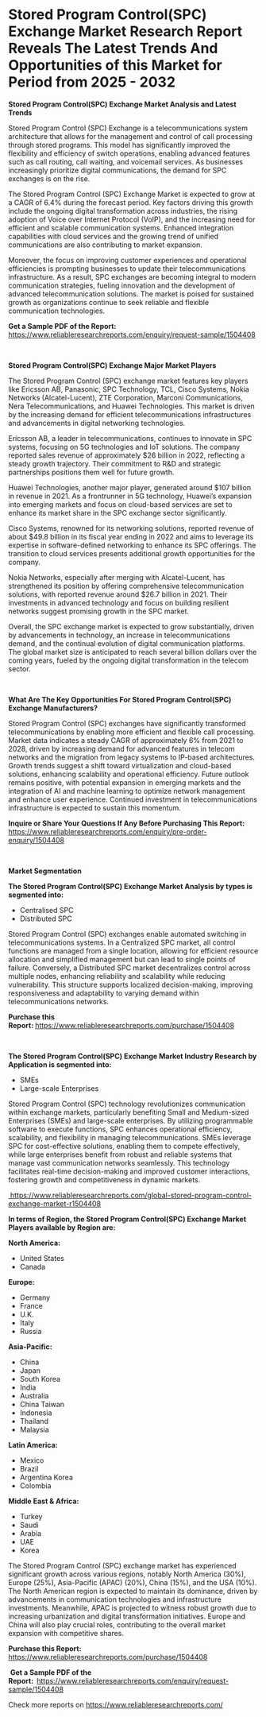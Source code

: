<p><h1>Stored Program Control(SPC) Exchange Market Research Report Reveals The Latest Trends And Opportunities of this Market for Period from 2025 - 2032</h1></p><p><strong>Stored Program Control(SPC) Exchange Market Analysis and Latest Trends</strong></p>
<p><p>Stored Program Control (SPC) Exchange is a telecommunications system architecture that allows for the management and control of call processing through stored programs. This model has significantly improved the flexibility and efficiency of switch operations, enabling advanced features such as call routing, call waiting, and voicemail services. As businesses increasingly prioritize digital communications, the demand for SPC exchanges is on the rise.</p><p>The Stored Program Control (SPC) Exchange Market is expected to grow at a CAGR of 6.4% during the forecast period. Key factors driving this growth include the ongoing digital transformation across industries, the rising adoption of Voice over Internet Protocol (VoIP), and the increasing need for efficient and scalable communication systems. Enhanced integration capabilities with cloud services and the growing trend of unified communications are also contributing to market expansion.</p><p>Moreover, the focus on improving customer experiences and operational efficiencies is prompting businesses to update their telecommunications infrastructure. As a result, SPC exchanges are becoming integral to modern communication strategies, fueling innovation and the development of advanced telecommunication solutions. The market is poised for sustained growth as organizations continue to seek reliable and flexible communication technologies.</p></p>
<p><strong>Get a Sample PDF of the Report:&nbsp;</strong> <a href="https://www.reliableresearchreports.com/enquiry/request-sample/1504408?utm_campaign=3292&utm_medium=2&utm_source=Github&utm_content=ia&utm_term=11032025&utm_id=stored-program-controlspc-exchange">https://www.reliableresearchreports.com/enquiry/request-sample/1504408</a></p>
<p>&nbsp;</p>
<p><strong>Stored Program Control(SPC) Exchange Major Market Players</strong></p>
<p><p>The Stored Program Control (SPC) exchange market features key players like Ericsson AB, Panasonic, SPC Technology, TCL, Cisco Systems, Nokia Networks (Alcatel-Lucent), ZTE Corporation, Marconi Communications, Nera Telecommunications, and Huawei Technologies. This market is driven by the increasing demand for efficient telecommunications infrastructures and advancements in digital networking technologies.</p><p>Ericsson AB, a leader in telecommunications, continues to innovate in SPC systems, focusing on 5G technologies and IoT solutions. The company reported sales revenue of approximately $26 billion in 2022, reflecting a steady growth trajectory. Their commitment to R&D and strategic partnerships positions them well for future growth.</p><p>Huawei Technologies, another major player, generated around $107 billion in revenue in 2021. As a frontrunner in 5G technology, Huawei’s expansion into emerging markets and focus on cloud-based services are set to enhance its market share in the SPC exchange sector significantly.</p><p>Cisco Systems, renowned for its networking solutions, reported revenue of about $49.8 billion in its fiscal year ending in 2022 and aims to leverage its expertise in software-defined networking to enhance its SPC offerings. The transition to cloud services presents additional growth opportunities for the company.</p><p>Nokia Networks, especially after merging with Alcatel-Lucent, has strengthened its position by offering comprehensive telecommunication solutions, with reported revenue around $26.7 billion in 2021. Their investments in advanced technology and focus on building resilient networks suggest promising growth in the SPC market.</p><p>Overall, the SPC exchange market is expected to grow substantially, driven by advancements in technology, an increase in telecommunications demand, and the continual evolution of digital communication platforms. The global market size is anticipated to reach several billion dollars over the coming years, fueled by the ongoing digital transformation in the telecom sector.</p></p>
<p>&nbsp;</p>
<p><strong>What Are The Key Opportunities For Stored Program Control(SPC) Exchange Manufacturers?</strong></p>
<p><p>Stored Program Control (SPC) exchanges have significantly transformed telecommunications by enabling more efficient and flexible call processing. Market data indicates a steady CAGR of approximately 6% from 2021 to 2028, driven by increasing demand for advanced features in telecom networks and the migration from legacy systems to IP-based architectures. Growth trends suggest a shift toward virtualization and cloud-based solutions, enhancing scalability and operational efficiency. Future outlook remains positive, with potential expansion in emerging markets and the integration of AI and machine learning to optimize network management and enhance user experience. Continued investment in telecommunications infrastructure is expected to sustain this momentum.</p></p>
<p><strong>Inquire or Share Your Questions If Any Before Purchasing This Report:</strong> <a href="https://www.reliableresearchreports.com/enquiry/pre-order-enquiry/1504408?utm_campaign=3292&utm_medium=2&utm_source=Github&utm_content=ia&utm_term=11032025&utm_id=stored-program-controlspc-exchange">https://www.reliableresearchreports.com/enquiry/pre-order-enquiry/1504408</a></p>
<p>&nbsp;</p>
<p><strong>Market Segmentation</strong></p>
<p><strong>The Stored Program Control(SPC) Exchange Market Analysis by types is segmented into:</strong></p>
<p><ul><li>Centralised SPC</li><li>Distributed SPC</li></ul></p>
<p><p>Stored Program Control (SPC) exchanges enable automated switching in telecommunications systems. In a Centralized SPC market, all control functions are managed from a single location, allowing for efficient resource allocation and simplified management but can lead to single points of failure. Conversely, a Distributed SPC market decentralizes control across multiple nodes, enhancing reliability and scalability while reducing vulnerability. This structure supports localized decision-making, improving responsiveness and adaptability to varying demand within telecommunications networks.</p></p>
<p><strong>Purchase this Report:&nbsp;</strong><a href="https://www.reliableresearchreports.com/purchase/1504408?utm_campaign=3292&utm_medium=2&utm_source=Github&utm_content=ia&utm_term=11032025&utm_id=stored-program-controlspc-exchange">https://www.reliableresearchreports.com/purchase/1504408</a></p>
<p>&nbsp;</p>
<p><strong>The Stored Program Control(SPC) Exchange Market Industry Research by Application is segmented into:</strong></p>
<p><ul><li>SMEs</li><li>Large-scale Enterprises</li></ul></p>
<p><p>Stored Program Control (SPC) technology revolutionizes communication within exchange markets, particularly benefiting Small and Medium-sized Enterprises (SMEs) and large-scale enterprises. By utilizing programmable software to execute functions, SPC enhances operational efficiency, scalability, and flexibility in managing telecommunications. SMEs leverage SPC for cost-effective solutions, enabling them to compete effectively, while large enterprises benefit from robust and reliable systems that manage vast communication networks seamlessly. This technology facilitates real-time decision-making and improved customer interactions, fostering growth and competitiveness in dynamic markets.</p></p>
<p><a href="https://www.reliableresearchreports.com/global-stored-program-control-exchange-market-r1504408?utm_campaign=3292&utm_medium=2&utm_source=Github&utm_content=ia&utm_term=11032025&utm_id=stored-program-controlspc-exchange">&nbsp;https://www.reliableresearchreports.com/global-stored-program-control-exchange-market-r1504408</a></p>
<p><strong>In terms of Region, the Stored Program Control(SPC) Exchange Market Players available by Region are:</strong></p>
<p>
    <p> <strong> North America: </strong>
        <ul>
            <li>United States</li>
            <li>Canada</li>
        </ul>
        </p> 
    <p> <strong> Europe: </strong>
        <ul>
            <li>Germany</li>
            <li>France</li>
            <li>U.K.</li>
            <li>Italy</li>
            <li>Russia</li>
        </ul>
        </p> 
    <p> <strong> Asia-Pacific: </strong>
        <ul>
            <li>China</li>
            <li>Japan</li>
            <li>South Korea</li>
            <li>India</li>
            <li>Australia</li>
            <li>China Taiwan</li>
            <li>Indonesia</li>
            <li>Thailand</li>
            <li>Malaysia</li>
        </ul>
        </p> 
    <p> <strong> Latin America: </strong>
        <ul>
            <li>Mexico</li>
            <li>Brazil</li>
            <li>Argentina Korea</li>
            <li>Colombia</li>
        </ul>
        </p> 
    <p> <strong> Middle East & Africa: </strong>
        <ul>
            <li>Turkey</li>
            <li>Saudi</li>
            <li>Arabia</li>
            <li>UAE</li>
            <li>Korea</li>
        </ul>
    </p>
    </p>
<p><p>The Stored Program Control (SPC) exchange market has experienced significant growth across various regions, notably North America (30%), Europe (25%), Asia-Pacific (APAC) (20%), China (15%), and the USA (10%). The North American region is expected to maintain its dominance, driven by advancements in communication technologies and infrastructure investments. Meanwhile, APAC is projected to witness robust growth due to increasing urbanization and digital transformation initiatives. Europe and China will also play crucial roles, contributing to the overall market expansion with competitive shares.</p></p>
<p><strong>Purchase this Report: </strong><a href="https://www.reliableresearchreports.com/purchase/1504408?utm_campaign=3292&utm_medium=2&utm_source=Github&utm_content=ia&utm_term=11032025&utm_id=stored-program-controlspc-exchange">https://www.reliableresearchreports.com/purchase/1504408</a></p>
<p>&nbsp;<strong>Get a Sample PDF of the Report:&nbsp;&nbsp;</strong><a href="https://www.reliableresearchreports.com/enquiry/request-sample/1504408?utm_campaign=3292&utm_medium=2&utm_source=Github&utm_content=ia&utm_term=11032025&utm_id=stored-program-controlspc-exchange">https://www.reliableresearchreports.com/enquiry/request-sample/1504408</a></p>
<p><strong></strong></p>
<p>Check more reports on <a href="https://www.reliableresearchreports.com/?utm_campaign=3292&utm_medium=2&utm_source=Github&utm_content=ia&utm_term=11032025&utm_id=stored-program-controlspc-exchange">https://www.reliableresearchreports.com/</a></p>